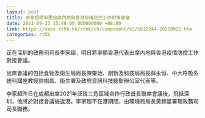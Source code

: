 ```yaml
---
layout: post
title: 李家超明率團出席內地與香港疫情防控工作對接會議
date: 2021-09-25 15:48:09.000000000 +08:00
link: https://news.rthk.hk/rthk/ch/component/k2/1612244-20210925.htm
categories: rthk
---
```


正在深圳的政務司司長李家超，明日將率領香港代表出席內地與香港疫情防控工作對接會議。

出席會議的包括食物及衞生局局長陳肇始、創新及科技局局長薛永恒、中大呼吸系統科講座教授許樹昌、衞生署及政府資訊科技總監辦公室代表等。

李家超昨日在成都出席2021年泛珠三角區域合作行政首長聯席會議後，飛抵深圳，他將於對接會議後返港。李家超不在港期間，由環境局局長黃錦星署理政務司司長職務。
